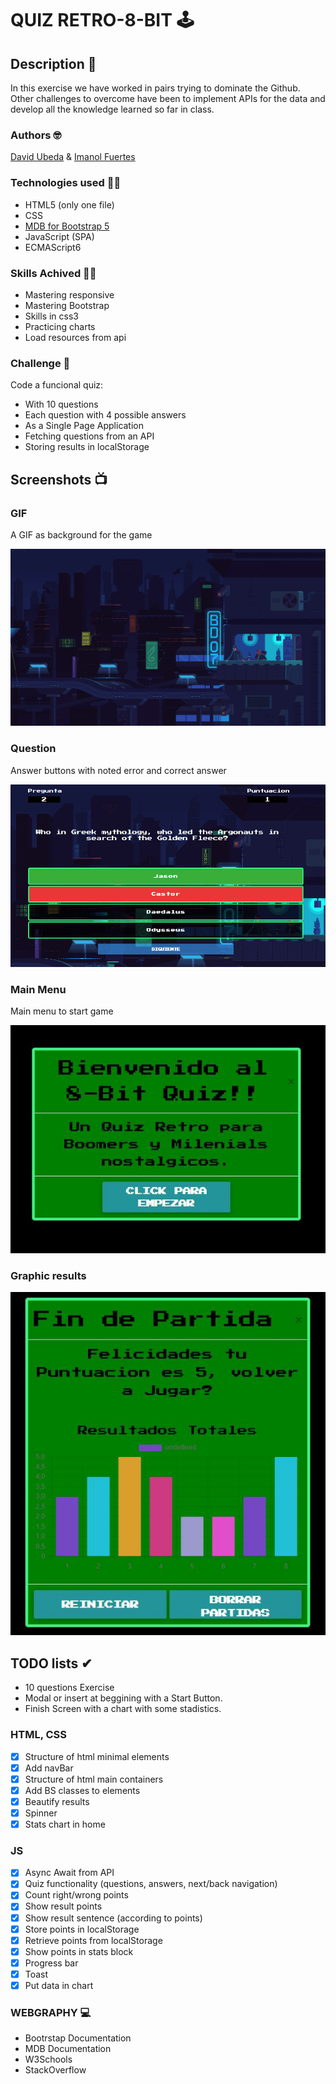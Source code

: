# QUIZ RETRO-8-BIT 🕹

## Description 🤨
In this exercise we have worked in pairs trying to dominate the Github.
Other challenges to overcome have been to implement APIs for the data and develop all the knowledge learned so far in class.

### Authors 🤓
[David Ubeda](https://github.com/Dubesor22)  & [Imanol Fuertes](https://github.com/Imi21)

### Technologies used 👩‍💻
* HTML5 (only one file)
* CSS
* [MDB for Bootstrap 5](https://mdbootstrap.com/)
* JavaScript (SPA)
* ECMAScript6

### Skills Achived 👨‍🎓

* Mastering responsive
* Mastering Bootstrap
* Skills in css3
* Practicing charts
* Load resources from api

### Challenge  🎢
Code a funcional quiz:
* With 10 questions
* Each question with 4 possible answers
* As a Single Page Application
* Fetching questions from an API
* Storing results in localStorage

## Screenshots 📺

### GIF 
A GIF as background for the game

![GIF](./assets/img/fondo.gif.gif)

### Question 
Answer buttons with noted error and correct answer

![Question image](./assets/img/preguntass.PNG)

### Main Menu
Main menu to start game

![Answer Image](./assets/img/start%20game.JPG)

### Graphic results


![Results Image](./assets/img/Stats.JPG)

## TODO lists ✔

* 10 questions Exercise 
* Modal or insert at beggining with a Start Button.
* Finish Screen with a chart with some stadistics.


### HTML, CSS
- [x] Structure of html minimal elements
- [x] Add navBar
- [x] Structure of html main containers
- [x] Add BS classes to elements
- [x] Beautify results
- [x] Spinner
- [x] Stats chart in home

### JS
- [x] Async Await from API
- [x] Quiz functionality (questions, answers, next/back navigation)
- [x] Count right/wrong points
- [x] Show result points
- [x] Show result sentence (according to points)
- [x] Store points in localStorage
- [x] Retrieve points from localStorage
- [x] Show points in stats block
- [x] Progress bar
- [x] Toast
- [x] Put data in chart

### WEBGRAPHY 💻

* Bootrstap Documentation
* MDB Documentation
* W3Schools
* StackOverflow
